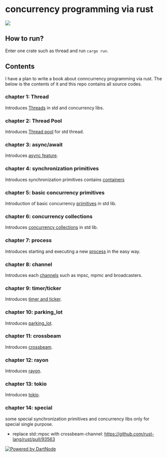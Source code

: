 # concurrency programming via rust

![](book/images/gear.png)

## How to run?

Enter one crate such as thread and run `cargo run`.

## Contents

I have a plan to write a book about conncurrency programming via rust. The below is the contents of it and this repo contains all source codes.

### chapter 1: Thread

Introduces [Threads](thread/src/main.rs) in std and concurrency libs.


### chapter 2: Thread Pool

Introduces [Thread pool](pool/src/main.rs) for std thread.

### chapter 3: async/await

Introduces [async feature](asyncwait/src/main.rs).

### chapter 4: synchronization primitives

Introduces synchronization primitives contains [containers](container_primitive/src/main.rs) 

### chapter 5: basic concurrency primitives
Introduction of basic concurrency [primitives](sync_primitive/src/main.rs) in std lib.

### chapter 6: concurrency collections

Introduces [concurrency collections](collections/src/main.rs) in std lib.

### chapter 7: process

Introduces starting and executing a new [process](process/src/main.rs) in the easy way.

### chapter 8: channel

Introduces each [channels](channel/src/main.rs) such as mpsc, mpmc and broadcasters.

### chapter 9: timer/ticker

Introduces [timer and ticker](timer_examples/src/main.rs).

### chapter 10: parking_lot

Introduces [parking_lot](parking_lot_examples/src/main.rs).

### chapter 11: crossbeam

Introduces [crossbeam](crossbeam_examples/src/main.rs).

### chapter 12: rayon

Introduces [rayon](rayon_examples/src/main.rs).

### chapter 13: tokio

Introduces [tokio](tokio_examples/src/main.rs).

### chapter 14: special

some special synchronization primitives and concurrency libs only for special single purpose.


- replace std::mpsc with crossbeam-channel: https://github.com/rust-lang/rust/pull/93563

[![Powered by DartNode](https://dartnode.com/branding/DN-Open-Source-sm.png)](https://dartnode.com "Powered by DartNode - Free VPS for Open Source")